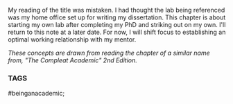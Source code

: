 My reading of the title was mistaken. I had thought the lab being referenced was my home office set up for writing my dissertation. This chapter is about starting my own lab after completing my PhD and striking out on my own. I'll return to this note at a later date. For now, I will shift focus to establishing an optimal working relationship with my mentor.

*These concepts are drawn from reading the chapter of a similar name from, "The Compleat Academic" 2nd Edition.*

### TAGS
#beinganacademic;